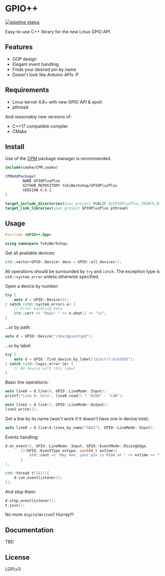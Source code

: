 # GPIO++
[![pipeline status](https://gitlab.com/ReimuNotMoe/GPIOPlusPlus/badges/master/pipeline.svg)](https://gitlab.com/ReimuNotMoe/GPIOPlusPlus/-/commits/master)

Easy-to-use C++ library for the new Linux GPIO API.

## Features
-  OOP design
-  Elegant event handling
-  Finds your desired pin by name
-  Doesn't look like Arduino APIs :P

## Requirements
-  Linux kernel 4.8+ with new GPIO API & epoll
-  pthread

And reasonably new versions of:
-  C++17 compatible compiler
-  CMake

## Install
Use of the [CPM](https://github.com/TheLartians/CPM.cmake) package manager is recommended.

```cmake
include(cmake/CPM.cmake)

CPMAddPackage(
        NAME GPIOPlusPlus
        GITHUB_REPOSITORY YukiWorkshop/GPIOPlusPlus
        VERSION 0.0.1
)

target_include_directories(your_project PUBLIC ${GPIOPlusPlus_SOURCE_DIR})
target_link_libraries(your_project GPIOPlusPlus pthread)
```

## Usage
```cpp
#include <GPIO++.hpp>

using namespace YukiWorkshop;
```

Get all available devices:

```cpp
std::vector<GPIO::Device> devs = GPIO::all_devices();
```

All operations should be surrounded by `try` and `catch`.
The exception type is `std::system_error` unless otherwise specified.

Open a device by number:
```cpp
try {
    auto d = GPIO::Device(0);
} catch (std::system_error& e) {
    // Error handling here
    std::cerr << "Oops! " << e.what() << "\n";
}
```

...or by path:
```cpp
auto d = GPIO::Device("/dev/gpiochip0");
```

...or by label:
```cpp
try {
    auto d = GPIO::find_device_by_label("pinctrl-bcm2835");
} catch (std::logic_error &e) {
    // No device with this label
}
```

Basic line operations:
```cpp
auto line0 = d.line(0, GPIO::LineMode::Input);
printf("Line 0: %s\n", line0.read() ? "HIGH" : "LOW");

auto line1 = d.line(1, GPIO::LineMode::Output);
line1.write(1);
```

Get a line by its name (won't work if it doesn't have one in device tree):
```cpp
auto line0 = d.line(d.lines_by_name["SDA1"], GPIO::LineMode::Input);
```

Events handling:
```cpp
d.on_event(2, GPIO::LineMode::Input, GPIO::EventMode::RisingEdge,
       [](GPIO::EventType evtype, uint64_t evtime){
           std::cout << "Hey man, your pin is HIGH at " << evtime << "\n";
       }
);

std::thread t([&](){
    d.run_eventlistener();
});
```

And stop them:
```cpp
d.stop_eventlistener();
t.join();
```

No more `digitalWrite`s!! Hurray!!!

## Documentation
TBD

## License
LGPLv3